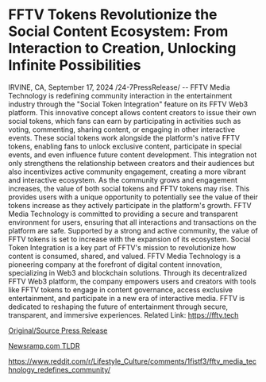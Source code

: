 # FFTV Tokens Revolutionize the Social Content Ecosystem: From Interaction to Creation, Unlocking Infinite Possibilities

IRVINE, CA, September 17, 2024 /24-7PressRelease/ -- FFTV Media Technology is redefining community interaction in the entertainment industry through the "Social Token Integration" feature on its FFTV Web3 platform. This innovative concept allows content creators to issue their own social tokens, which fans can earn by participating in activities such as voting, commenting, sharing content, or engaging in other interactive events.  These social tokens work alongside the platform's native FFTV tokens, enabling fans to unlock exclusive content, participate in special events, and even influence future content development. This integration not only strengthens the relationship between creators and their audiences but also incentivizes active community engagement, creating a more vibrant and interactive ecosystem.  As the community grows and engagement increases, the value of both social tokens and FFTV tokens may rise. This provides users with a unique opportunity to potentially see the value of their tokens increase as they actively participate in the platform's growth.  FFTV Media Technology is committed to providing a secure and transparent environment for users, ensuring that all interactions and transactions on the platform are safe. Supported by a strong and active community, the value of FFTV tokens is set to increase with the expansion of its ecosystem. Social Token Integration is a key part of FFTV's mission to revolutionize how content is consumed, shared, and valued.  FFTV Media Technology is a pioneering company at the forefront of digital content innovation, specializing in Web3 and blockchain solutions. Through its decentralized FFTV Web3 platform, the company empowers users and creators with tools like FFTV tokens to engage in content governance, access exclusive entertainment, and participate in a new era of interactive media. FFTV is dedicated to reshaping the future of entertainment through secure, transparent, and immersive experiences.  Related Link: https://fftv.tech 

[Original/Source Press Release](https://www.24-7pressrelease.com/press-release/514329/fftv-tokens-revolutionize-the-social-content-ecosystem-from-interaction-to-creation-unlocking-infinite-possibilities)
                    

[Newsramp.com TLDR](None) 

https://www.reddit.com/r/Lifestyle_Culture/comments/1fistf3/fftv_media_technology_redefines_community/